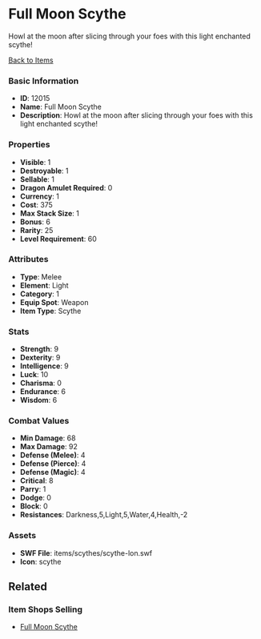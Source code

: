 # Full Moon Scythe

Howl at the moon after slicing through your foes with this light enchanted scythe!

[Back to Items](../items.md)

### Basic Information

- **ID**: 12015
- **Name**: Full Moon Scythe
- **Description**: Howl at the moon after slicing through your foes with this light enchanted scythe!

### Properties

- **Visible**: 1
- **Destroyable**: 1
- **Sellable**: 1
- **Dragon Amulet Required**: 0
- **Currency**: 1
- **Cost**: 375
- **Max Stack Size**: 1
- **Bonus**: 6
- **Rarity**: 25
- **Level Requirement**: 60

### Attributes

- **Type**: Melee
- **Element**: Light
- **Category**: 1
- **Equip Spot**: Weapon
- **Item Type**: Scythe

### Stats

- **Strength**: 9
- **Dexterity**: 9
- **Intelligence**: 9
- **Luck**: 10
- **Charisma**: 0
- **Endurance**: 6
- **Wisdom**: 6

### Combat Values

- **Min Damage**: 68
- **Max Damage**: 92
- **Defense (Melee)**: 4
- **Defense (Pierce)**: 4
- **Defense (Magic)**: 4
- **Critical**: 8
- **Parry**: 1
- **Dodge**: 0
- **Block**: 0
- **Resistances**: Darkness,5,Light,5,Water,4,Health,-2

### Assets

- **SWF File**: items/scythes/scythe-lon.swf
- **Icon**: scythe

## Related

### Item Shops Selling

- [Full Moon Scythe](../item-shops/406-full-moon-scythe.md)

